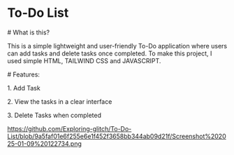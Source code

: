 <h1>To-Do List</h1>

<p># What is this?</p>
<p>This is a simple lightweight and user-friendly To-Do application where users can add tasks and delete tasks once completed. To make this project, I used simple HTML, TAILWIND CSS and JAVASCRIPT.</p>

<p># Features:</p>
<p>1.   Add Task</p>
<p>2.   View the tasks in a clear interface</p>
<p>3.   Delete Tasks when completed</p>

https://github.com/Exploring-glitch/To-Do-List/blob/9a5faf01e6f255e6e1f452f3658bb344ab09d21f/Screenshot%202025-01-09%20122734.png




